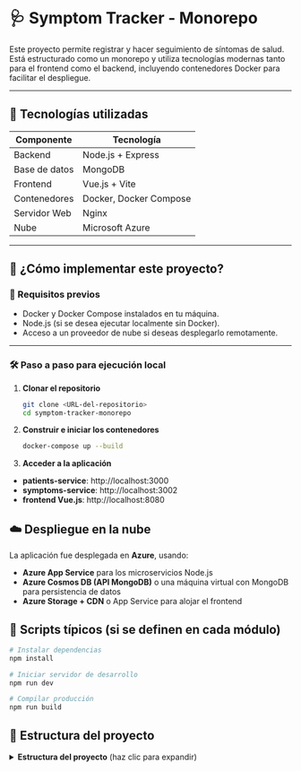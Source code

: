 # 🩺 Symptom Tracker - Monorepo

Este proyecto permite registrar y hacer seguimiento de síntomas de salud. Está estructurado como un monorepo y utiliza tecnologías modernas tanto para el frontend como el backend, incluyendo contenedores Docker para facilitar el despliegue.

---

## 🚀 Tecnologías utilizadas

| Componente     | Tecnología         |
|----------------|--------------------|
| Backend        | Node.js + Express  |
| Base de datos  | MongoDB            |
| Frontend       | Vue.js + Vite      |
| Contenedores   | Docker, Docker Compose |
| Servidor Web   | Nginx              |
| Nube           | Microsoft Azure    |

---

## 🚀 ¿Cómo implementar este proyecto?

### 🔧 Requisitos previos

- Docker y Docker Compose instalados en tu máquina.
- Node.js (si se desea ejecutar localmente sin Docker).
- Acceso a un proveedor de nube si deseas desplegarlo remotamente.

---

### 🛠️ Paso a paso para ejecución local

1. **Clonar el repositorio**
   ```bash
   git clone <URL-del-repositorio>
   cd symptom-tracker-monorepo
   
2. **Construir e iniciar los contenedores**
   ```bash
   docker-compose up --build

3. **Acceder a la aplicación**
- **patients-service**: http://localhost:3000
- **symptoms-service**: http://localhost:3002
- **frontend Vue.js**: http://localhost:8080 

## ☁️ Despliegue en la nube

La aplicación fue desplegada en **Azure**, usando:

- **Azure App Service** para los microservicios Node.js
- **Azure Cosmos DB (API MongoDB)** o una máquina virtual con MongoDB para persistencia de datos
- **Azure Storage + CDN** o App Service para alojar el frontend

## 🧪 Scripts típicos (si se definen en cada módulo)

```bash
# Instalar dependencias
npm install

# Iniciar servidor de desarrollo
npm run dev

# Compilar producción
npm run build
```

## 📁 Estructura del proyecto

<details>
<summary><strong>Estructura del proyecto</strong> (haz clic para expandir)</summary>

symptom-tracker-monorepo/
└── symptom-tracker-monorepo/
├── docker-compose.yml
├── package-lock.json
├── package.json
├── README.md
└── .git/
├── COMMIT_EDITMSG
├── config
├── description
├── FETCH_HEAD
├── HEAD
├── index
├── ORIG_HEAD
├── hooks/
│ ├── applypatch-msg.sample
│ ├── commit-msg.sample
│ ├── fsmonitor-watchman.sample
│ ├── post-update.sample
│ ├── pre-applypatch.sample
│ ├── pre-commit.sample
│ ├── pre-merge-commit.sample
│ ├── pre-push.sample
│ ├── pre-rebase.sample
│ ├── pre-receive.sample
│ ├── prepare-commit-msg.sample
│ ├── push-to-checkout.sample
│ ├── sendemail-validate.sample
│ └── update.sample
├── info/
│ └── exclude
├── logs/
│ └── refs/
│ ├── heads/
│ │ ├── main
│ │ └── Test
│ └── remotes/
│ └── origin/
│ ├── HEAD
│ ├── main
│ └── Test
└── objects/
├── 00/
├── 01/
├── 02/
└── ... (muchos archivos internos de Git)

</details>




